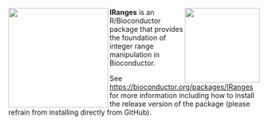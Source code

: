 [<img src="https://github.com/Bioconductor/BiocStickers/blob/devel/IRanges/IRanges.png" width="200" align="left">](https://bioconductor.org/packages/IRanges)

[<img src="https://bioconductor.org/images/logo/jpg/bioconductor_logo_rgb.jpg" width="150" align="right">](https://bioconductor.org/)

**IRanges** is an R/Bioconductor package that provides the foundation of integer range manipulation in Bioconductor.

See https://bioconductor.org/packages/IRanges for more information including how to install the release version of the package (please refrain from installing directly from GitHub).


